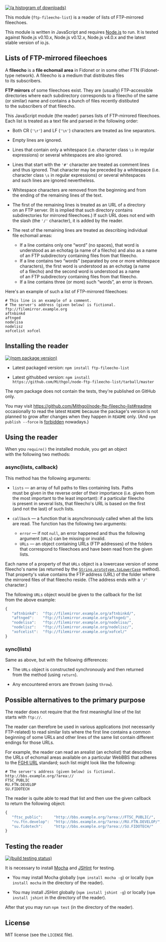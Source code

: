 [![(a histogram of downloads)](https://nodei.co/npm-dl/ftp-fileecho-list.png?height=3)](https://npmjs.org/package/ftp-fileecho-list)

This module (`ftp-fileecho-list`) is a reader of lists of FTP-mirrored fileechoes.

This module is written in JavaScript and requires [Node.js](http://nodejs.org/) to run. It is tested against Node.js v0.10.x, Node.js v0.12.x, Node.js v4.0.x and the latest stable version of io.js.

## Lists of FTP-mirrored fileechoes

A **fileecho** is a **file echomail area** in Fidonet or in some other FTN (Fidonet-type network). A fileecho is a medium that distributes files to its subscribers.

**FTP mirrors** of some fileechoes exist. They are (usually) FTP-accessible directories where each subdirectory corresponds to a fileecho of the same (or similar) name and contains a bunch of files recently distibuted to the subscribers of that fileecho.

This JavaScript module (the reader) parses lists of FTP-mirrored fileechoes. Each list is treated as a text file and parsed in the following order:

* Both CR (`'\r'`) and LF (`'\n'`) characters are treated as line separators.

* Empty lines are ignored.

* Lines that contain only a whitespace (i.e. character class `\s` in regular expressions) or several whitespaces are also ignored.

* Lines that start with the `'#'` character are treated as comment lines and thus ignored. That character may be preceded by a whitespace (i.e. character class `\s` in regular expressions) or several whitespaces and such lines are ignored nevertheless.

* Whitespace characters are removed from the beginning and from the ending of the remaining lines of the text.

* The first of the remaining lines is treated as an URL of a directory on an FTP server. (It is implied that such directory contains subdirectories for mirrored fileechoes.) If such URL does not end with the slash (the `'/'` character), it is added by the reader.

* The rest of the remaining lines are treated as describing individual file echomail areas:
   * If a line contains only one “word” (no spaces), that word is understood as an echotag (a name of a filecho) and also as a name of an FTP subdirectory containing files from that fileecho.
   * If a line contains two “words” (separated by one or more whitespace characters), the first word is understood as an echotag (a name of a filecho) and the second word is understood as a name of an FTP subdirectory containing files from that fileecho.
   * If a line contains three (or more) such “words”, an error is thrown.

Here's an example of such a list of FTP-mirrored fileechoes:

```
# This line is an example of a comment.
# The server's address (given below) is fictional.
ftp://filemirror.example.org
aftnbinkd
aftnged
nodelisa
nodelisz
xofcelist xofcel
```

## Installing the reader

[![(npm package version)](https://nodei.co/npm/ftp-fileecho-list.png?downloads=true&downloadRank=true)](https://npmjs.org/package/ftp-fileecho-list)

* Latest packaged version: `npm install ftp-fileecho-list`

* Latest githubbed version: `npm install https://github.com/Mithgol/node-ftp-fileecho-list/tarball/master`

The npm package does not contain the tests, they're published on GitHub only.

You may visit https://github.com/Mithgol/node-ftp-fileecho-list#readme occasionally to read the latest `README` because the package's version is not planned to grow after changes when they happen in `README` only. (And `npm publish --force` is [forbidden](http://blog.npmjs.org/post/77758351673/no-more-npm-publish-f) nowadays.)

## Using the reader

When you `require()` the installed module, you get an object with the following two methods:

### async(lists, callback)

This method has the following arguments:

* `lists` — an array of full paths to files containing lists. Paths must be given in the reverse order of their importance (i.e. given from the most important to the least important): if a particular fileecho is present in several lists, that fileecho's URL is based on the first (and not the last) of such lists.

* `callback` — a function that is asynchronously called when all the lists are read. The function has the following two arguments:
   * `error` — if not `null`, an error happened and thus the following argument (`URLs`) can be missing or invalid.
   * `URLs` — an object containing URLs (FTP addresses) of the folders that correspond to fileechoes and have been read from the given lists.

Each name of a property of that `URLs` object is a lowercase version of some fileecho's name (as returned by the [`String.prototype.toLowerCase`](https://developer.mozilla.org/en-US/docs/Web/JavaScript/Reference/Global_Objects/String/toLowerCase) method). That property's value contains the FTP address (URL) of the folder where the mirrored files of that fileecho reside. (The address ends with a `'/'` character.)

The following `URLs` object would be given to the callback for the list from the above example:

```js
{
   "aftnbinkd":  "ftp://filemirror.example.org/aftnbinkd/",
   "aftnged":    "ftp://filemirror.example.org/aftnged/",
   "nodelisa":   "ftp://filemirror.example.org/nodelisa/",
   "nodelisz":   "ftp://filemirror.example.org/nodelisz/",
   "xofcelist":  "ftp://filemirror.example.org/xofcel/"
}
```

### sync(lists)

Same as above, but with the following differences:

* The `URLs` object is constructed synchronously and then returned from the method (using `return`).

* Any encountered errors are thrown (using `throw`).

## Possible alternatives to the primary purpose

The reader does not require that the first meaningful line of the list starts with `ftp://`.

The reader can therefore be used in various applications (not necessarily FTP-related) to read similar lists where the first line contains a common beginning of some URLs and other lines of the same list contain different endings for those URLs.

For example, the reader can read an arealist (an echolist) that describes the URLs of echomail areas available on a particular WebBBS that adheres to the [FGHI URL](https://github.com/Mithgol/FGHI-URL) standard; such list might look like the following:

```
# The server's address (given below) is fictional.
http://bbs.example.org/?area://
FTSC_PUBLIC
RU.FTN.DEVELOP
SU.FIDOTECH
```

The reader is quite able to read that list and then use the given callback to return the following object:

```js
{
   "ftsc_public":     "http://bbs.example.org/?area://FTSC_PUBLIC/",
   "ru.ftn.develop":  "http://bbs.example.org/?area://RU.FTN.DEVELOP/",
   "su.fidotech":     "http://bbs.example.org/?area://SU.FIDOTECH/"
}
```

## Testing the reader

[![(build testing status)](https://img.shields.io/travis/Mithgol/node-ftp-fileecho-list/master.svg?style=plastic)](https://travis-ci.org/Mithgol/node-ftp-fileecho-list)

It is necessary to install [Mocha](http://visionmedia.github.io/mocha/) and [JSHint](http://jshint.com/) for testing.

* You may install Mocha globally (`npm install mocha -g`) or locally (`npm install mocha` in the directory of the reader).

* You may install JSHint globally (`npm install jshint -g`) or locally (`npm install jshint` in the directory of the reader).

After that you may run `npm test` (in the directory of the reader).

## License

MIT license (see the `LICENSE` file).
